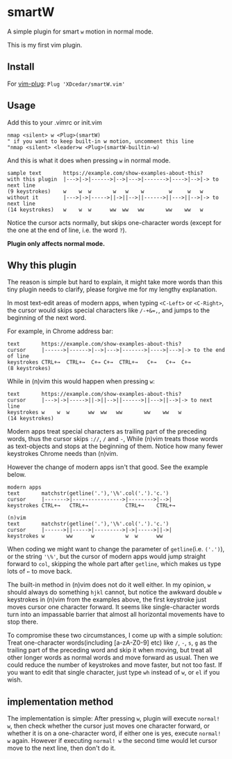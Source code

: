 # smartW

A simple plugin for smart `w` motion in normal mode.

This is my first vim plugin.

## Install

For [vim-plug](https://github.com/junegunn/vim-plug): `Plug 'XDcedar/smartW.vim'`

## Usage

Add this to your .vimrc or init.vim
```vim
nmap <silent> w <Plug>(smartW)
" if you want to keep built-in w motion, uncomment this line
"nmap <silent> <leader>w <Plug>(smartW-builtin-w)
```

And this is what it does when pressing `w` in normal mode.
```
sample text       https://example.com/show-examples-about-this?
with this plugin  |--->|->|------>|-->|--->|------->|---->|-->|-> to next line
(9 keystrokes)    w    w  w       w   w    w        w     w   w
without it        |--->|->|----->||->||-->||------>||--->||-->|-> to next line
(14 keystrokes)   w    w  w      ww  ww   ww       ww    ww   w
```
Notice the cursor acts normally, but skips one-character words (except for the one at the end of line, i.e. the word `?`).

**Plugin only affects normal mode.**

## Why this plugin

The reason is simple but hard to explain, it might take more words than this tiny plugin needs to clarify, please forgive me for my lengthy explanation.

In most text-edit areas of modern apps, when typing `<C-Left>` or `<C-Right>`, the cursor would skips special characters like `/-+&=,`, and jumps to the beginning of the next word.

For example, in Chrome address bar:
```
text       https://example.com/show-examples-about-this?
cursor     |------>|------>|-->|--->|------->|---->|--->|-> to the end of line
keystrokes CTRL+→  CTRL+→  C+→ C+→  CTRL+→   C+→   C+→  C+→
(8 keystrokes)
```

While in (n)vim this would happen when pressing `w`:
```
text       https://example.com/show-examples-about-this?
cursor     |--->|->|----->||->||-->||------>||--->||-->|-> to next line
keystrokes w    w  w      ww  ww   ww       ww    ww   w
(14 keystrokes)
```
Modern apps treat special characters as trailing part of the preceding words, thus the cursor skips `://`, `/` and `-`,
While (n)vim treats those words as text-objects and stops at the beginning of them.
Notice how many fewer keystrokes Chrome needs than (n)vim.

However the change of modern apps isn't that good. See the example below.
```
modern apps
text       matchstr(getline('.'),'\%'.col('.').'c.')
cursor     |------->|---------------->|-------->|-->|
keystrokes CTRL+→   CTRL+→            CTRL+→    CTRL+→

(n)vim
text       matchstr(getline('.'),'\%'.col('.').'c.')
cursor     |------>||----->|--------->|->|----->||->|
keystrokes w       ww      w          w  w      ww
```
When coding we might want to change the parameter of `getline`(i.e. `('.')`), or the string `'\%'`,
but the cursor of modern apps would jump straight forward to `col`, skipping the whole part after `getline`,
which makes us type lots of `←` to move back.

The built-in method in (n)vim does not do it well either.
In my opinion, `w` should always do something `hjkl` cannot,
but notice the awkward double `w` keystrokes in (n)vim from the examples above,
the first keystroke just moves cursor one character forward.
It seems like single-character words turn into an impassable barrier that almost all horizontal movements have to stop there.

To compromise these two circumstances, I come up with a simple solution:
Treat one-character words(including [a-zA-Z0-9] etc) like `/`, `-`, `s`, `g` as the trailing part of the preceding word and skip it when moving,
but treat all other longer words as normal words and move forward as usual.
Then we could reduce the number of keystrokes and move faster, but not too fast.
If you want to edit that single character, just type `wh` instead of `w`, or `el` if you wish.

## implementation method
The implementation is simple:
After pressing `w`, plugin will execute `normal! w`, then check whether the cursor just moves one character forward, or whether it is on a one-character word, if either one is yes, execute `normal! w` again.
However if executing `normal! w` the second time would let cursor move to the next line, then don't do it.
